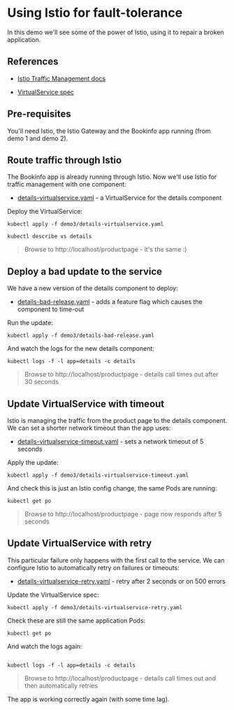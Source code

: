 # Using Istio for fault-tolerance

In this demo we'll see some of the power of Istio, using it to repair a broken application.

## References

- [Istio Traffic Management docs](https://istio.io/latest/docs/tasks/traffic-management/)

- [VirtualService spec](https://istio.io/latest/docs/reference/config/networking/virtual-service/)

## Pre-requisites

You'll need Istio, the Istio Gateway and the Bookinfo app running (from demo 1 and demo 2).


## Route traffic through Istio

The Bookinfo app is already running through Istio. Now we'll use Istio for traffic management with one component:

- [details-virtualservice.yaml](./details-virtualservice.yaml) - a VirtualService for the details component

Deploy the VirtualService:

```
kubectl apply -f demo3/details-virtualservice.yaml

kubectl describe vs details
```

> Browse to http://localhost/productpage - it's the same :)

## Deploy a bad update to the service

We have a new version of the details component to deploy:

- [details-bad-release.yaml](./details-bad-release.yaml) - adds a feature flag which causes the component to time-out

Run the update:

```
kubectl apply -f demo3/details-bad-release.yaml
```

And watch the logs for the new details component:

```
kubectl logs -f -l app=details -c details
```

> Browse to http://localhost/productpage - details call times out after 30 seconds

## Update VirtualService with timeout

Istio is managing the traffic from the product page to the details component. We can set a shorter network timeout than the app uses:

- [details-virtualservice-timeout.yaml](./details-virtualservice-timeout.yaml) - sets a network timeout of 5 seconds

Apply the update:

```
kubectl apply -f demo3/details-virtualservice-timeout.yaml
```

And check this is just an Istio config change, the same Pods are running:

```
kubectl get po
```

> Browse to http://localhost/productpage - page now responds after 5 seconds

## Update VirtualService with retry

This particular failure only happens with the first call to the service. We can configure Istio to automatically retry on failures or timeouts:

- [details-virtualservice-retry.yaml](./details-virtualservice-retry.yaml) - retry after 2 seconds or on 500 errors

Update the VirtualService spec:

```
kubectl apply -f demo3/details-virtualservice-retry.yaml
```

Check these are still the same application Pods:

```
kubectl get po
```

And watch the logs again:
```

kubectl logs -f -l app=details -c details
```

> Browse to http://localhost/productpage - details call times out and then automatically retries

The app is working correctly again (with some time lag).